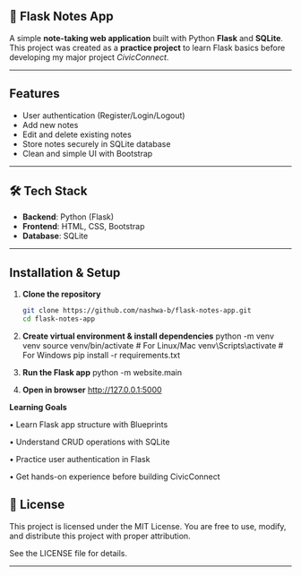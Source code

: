 ## 📝 Flask Notes App

A simple **note-taking web application** built with Python **Flask** and **SQLite**.  
This project was created as a **practice project** to learn Flask basics before developing my major project *CivicConnect*.  

---

## Features
- User authentication (Register/Login/Logout)
- Add new notes
- Edit and delete existing notes
- Store notes securely in SQLite database
- Clean and simple UI with Bootstrap

---

## 🛠 Tech Stack
- **Backend**: Python (Flask)  
- **Frontend**: HTML, CSS, Bootstrap  
- **Database**: SQLite  

---

##  Installation & Setup

1. **Clone the repository**
   ```bash
   git clone https://github.com/nashwa-b/flask-notes-app.git
   cd flask-notes-app
   
   
2. **Create virtual environment & install dependencies**
    python -m venv venv
source venv/bin/activate   # For Linux/Mac
venv\Scripts\activate      # For Windows
pip install -r requirements.txt


4. **Run the Flask app**
   python -m website.main
   

6. **Open in browser**
   http://127.0.0.1:5000


**Learning Goals**

• Learn Flask app structure with Blueprints

• Understand CRUD operations with SQLite

• Practice user authentication in Flask

• Get hands-on experience before building CivicConnect

## 📜 License

This project is licensed under the MIT License.
You are free to use, modify, and distribute this project with proper attribution.

See the LICENSE
 file for details.

 
---


